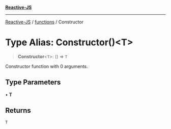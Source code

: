 [**Reactive-JS**](../../README.md)

***

[Reactive-JS](../../README.md) / [functions](../README.md) / Constructor

# Type Alias: Constructor()\<T\>

> **Constructor**\<`T`\>: () => `T`

Constructor function with 0 arguments.

## Type Parameters

• **T**

## Returns

`T`

